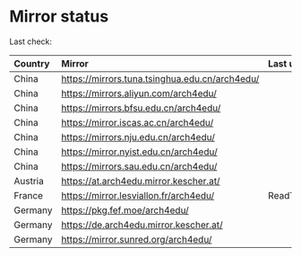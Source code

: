 <script src="./time.js"></script>
# Mirror status
Last check: <script type="text/javascript">localize(1699147196.3965364);</script>

|Country|Mirror|Last update|
|:------|:-----|:----------|
|China|https://mirrors.tuna.tsinghua.edu.cn/arch4edu/|<script type="text/javascript">localize(1699122595);</script>|
|China|https://mirrors.aliyun.com/arch4edu/|<script type="text/javascript">localize(1699122595);</script>|
|China|https://mirrors.bfsu.edu.cn/arch4edu/|<script type="text/javascript">localize(1699122595);</script>|
|China|https://mirror.iscas.ac.cn/arch4edu/|<script type="text/javascript">localize(1699122595);</script>|
|China|https://mirrors.nju.edu.cn/arch4edu/|<script type="text/javascript">localize(1699036332);</script>|
|China|https://mirror.nyist.edu.cn/arch4edu/|<script type="text/javascript">localize(1699122595);</script>|
|China|https://mirrors.sau.edu.cn/arch4edu/|<script type="text/javascript">localize(1699122595);</script>|
|Austria|https://at.arch4edu.mirror.kescher.at/|<script type="text/javascript">localize(1699122595);</script>|
|France|https://mirror.lesviallon.fr/arch4edu/|ReadTimeout|
|Germany|https://pkg.fef.moe/arch4edu/|<script type="text/javascript">localize(1699122595);</script>|
|Germany|https://de.arch4edu.mirror.kescher.at/|<script type="text/javascript">localize(1699122595);</script>|
|Germany|https://mirror.sunred.org/arch4edu/|<script type="text/javascript">localize(1699122595);</script>|

<script src="./tablefilter/tablefilter.js"></script>
<script src="./table.js"></script>